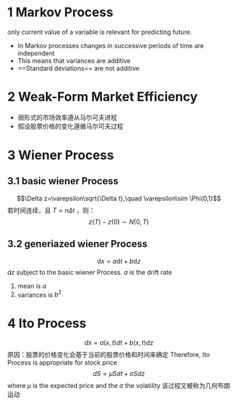 # 1 Markov Process
only current value of a variable is relevant for predicting future.
- In Markov processes changes in successive periods of time are independent
- This means that variances are additive
- ==Standard deviations== are not additive
# 2 Weak-Form Market Efficiency
- 弱形式的市场效率遵从马尔可夫进程
- 假设股票价格的变化遵循马尔可夫过程

# 3 Wiener Process
## 3.1 basic wiener Process
$$\Delta z=\varepsilon\sqrt{\Delta t},\quad \varepsilon\sim \Phi(0,1)$$
若时间连续，且 $T=n\Delta t$ ，则：$$z(T)-z(0)\sim N(0,T)$$
## 3.2 generiazed wiener Process
$$\mathrm{d}x=a\mathrm{d}t+b\mathrm{d}z$$
$\mathrm{d}z$ subject to the basic wiener Process. $a$ is the drift rate
1. mean is $a$
2. variances is $b^2$

# 4 Ito Process
$$dx=a(x,t)dt+b(x,t)dz$$
原因：股票的价格变化会基于当前的股票价格和时间来确定
Therefore, Ito Process is appropriate for stock price
$$dS=\mu Sdt+\sigma Sdz$$
where $\mu$ is the expected price and the $\sigma$ the volatility
该过程又被称为几何布朗运动